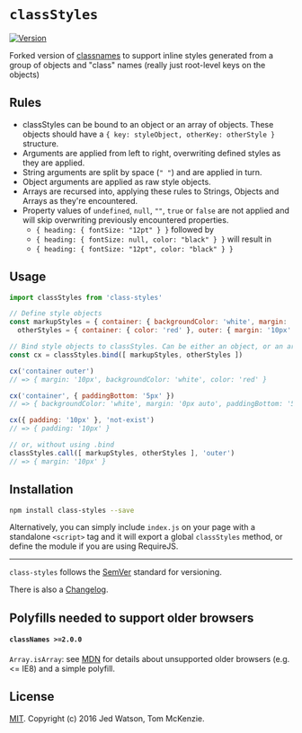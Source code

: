 `classStyles`
===========

[![Version](http://img.shields.io/npm/v/class-styles.svg)](https://www.npmjs.org/package/class-styles)

Forked version of [classnames](https://github.com/JedWatson/classnames) to
support inline styles generated from a group of objects and "class" names
(really just root-level keys on the objects)

## Rules

* classStyles can be bound to an object or an array of objects. These objects
  should have a `{ key: styleObject, otherKey: otherStyle }` structure.
* Arguments are applied from left to right, overwriting defined styles as they
  are applied.
* String arguments are split by space (`" "`) and are applied in turn.
* Object arguments are applied as raw style objects.
* Arrays are recursed into, applying these rules to Strings, Objects and Arrays
  as they're encountered.
* Property values of `undefined`, `null`, `""`, `true` or `false` are not
  applied and will skip overwriting previously encountered properties.
  * `{ heading: { fontSize: "12pt" } }` followed by
  * `{ heading: { fontSize: null, color: "black" } }` will result in
  * `{ heading: { fontSize: "12pt", color: "black" } }`

## Usage

```js
import classStyles from 'class-styles'

// Define style objects
const markupStyles = { container: { backgroundColor: 'white', margin: '0px auto' } },
  otherStyles = { container: { color: 'red' }, outer: { margin: '10px' } }

// Bind style objects to classStyles. Can be either an object, or an array of objects.
const cx = classStyles.bind([ markupStyles, otherStyles ])

cx('container outer')
// => { margin: '10px', backgroundColor: 'white', color: 'red' }

cx('container', { paddingBottom: '5px' })
// => { backgroundColor: 'white', margin: '0px auto', paddingBottom: '5px' }

cx({ padding: '10px' }, 'not-exist')
// => { padding: '10px' }

// or, without using .bind
classStyles.call([ markupStyles, otherStyles ], 'outer')
// => { margin: '10px' }

```

## Installation

```sh
npm install class-styles --save
```

Alternatively, you can simply include `index.js` on your page with a standalone
`<script>` tag and it will export a global `classStyles` method, or define the
module if you are using RequireJS.

---

`class-styles` follows the [SemVer](http://semver.org/) standard for versioning.

There is also a [Changelog](https://github.com/grrowl/class-styles/blob/master/HISTORY.md).


## Polyfills needed to support older browsers

#### `classNames >=2.0.0`

`Array.isArray`: see [MDN](https://developer.mozilla.org/en-US/docs/Web/JavaScript/Reference/Global_Objects/Array/isArray) for details about unsupported older browsers (e.g. <= IE8) and a simple polyfill.

## License

[MIT](LICENSE). Copyright (c) 2016 Jed Watson, Tom McKenzie.
